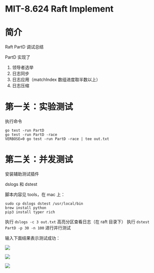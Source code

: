 # MIT-8.624 Raft Implement

# 简介

Raft PartD 调试总结

PartD 实现了
1. 领导者选举
2. 日志同步
3. 日志应用（matchIndex 数组进度取半数以上）
4. 日志压缩

# 第一关：实验测试

执行命令

```
go test -run PartD
go test -run PartD -race
VERBOSE=0 go test -run PartD -race | tee out.txt
```

# 第二关：并发测试

安装辅助测试插件

dslogs 和 dstest

脚本内容见 tools，在 mac 上：

```
sudo cp dslogs dstest /usr/local/bin
brew install python
pip3 install typer rich
```

执行 `dslogs -c 3 out.txt` 高亮分区查看日志（在 raft 目录下）
执行 `dstest PartD -p 30 -n 100` 进行并行测试

输入下面结果表示测试成功：

![](../resource/images/2024-02-21-23-20-06.png)

![](../resource/images/2024-02-21-23-37-00.png)

![](../resource/images/2024-02-21-23-53-07.png)

